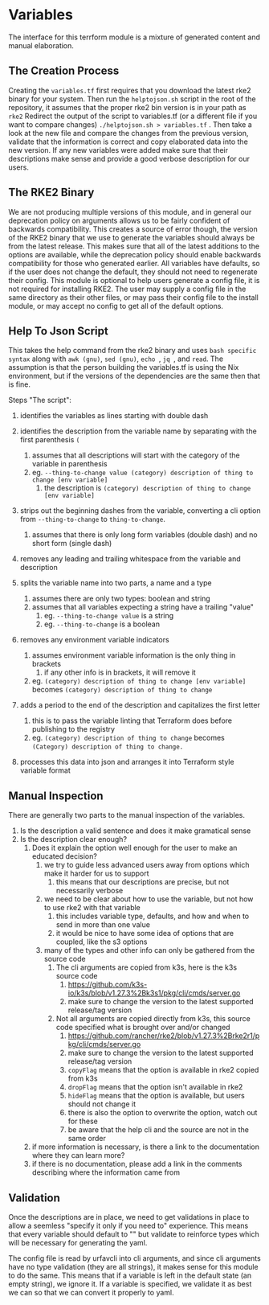 # Variables

The interface for this terrform module is a mixture of generated content and manual elaboration.

## The Creation Process

Creating the `variables.tf` first requires that you download the latest rke2 binary for your system.
Then run the `helptojson.sh` script in the root of the repository, it assumes that the proper rke2 bin version is in your path as `rke2`
Redirect the output of the script to variables.tf (or a different file if you want to compare changes) `./helptojson.sh > variables.tf` .
Then take a look at the new file and compare the changes from the previous version, validate that the information is correct and copy elaborated data into the new version.
If any new variables were added make sure that their descriptions make sense and provide a good verbose description for our users.

## The RKE2 Binary

We are not producing multiple versions of this module, and in general our deprecation policy on arguments allows us to be fairly confident of backwards compatibility.
This creates a source of error though, the version of the RKE2 binary that we use to generate the variables should always be from the latest release.
This makes sure that all of the latest additions to the options are available, while the deprecation policy should enable backwards compatibility for those who generated earlier.
All variables have defaults, so if the user does not change the default, they should not need to regenerate their config.
This module is optional to help users generate a config file, it is not required for installing RKE2.
The user may supply a config file in the same directory as their other files, or may pass their config file to the install module,
or may accept no config to get all of the default options.

## Help To Json Script

This takes the help command from the rke2 binary and uses `bash specific syntax` along with `awk (gnu)`, `sed (gnu)`, `echo `, `jq `, and `read`.
The assumption is that the person building the variables.tf is using the Nix environment, but if the versions of the dependencies are the same then that is fine.

Steps "The script":

1. identifies the variables as lines starting with double dash
2. identifies the description from the variable name by separating with the first parenthesis `(`

   1. assumes that all descriptions will start with the category of the variable in parenthesis
   2. eg. `--thing-to-change value (category) description of thing to change [env variable]`
      1. the description is `(category) description of thing to change [env variable]`
3. strips out the beginning dashes from the variable, converting a cli option from `--thing-to-change` to `thing-to-change`.

   1. assumes that there is only long form variables (double dash) and no short form (single dash)
4. removes any leading and trailing whitespace from the variable and description
5. splits the variable name into two parts, a name and a type

   1. assumes there are only two types: boolean and string
   2. assumes that all variables expecting a string have a trailing "value"
      1. eg. `--thing-to-change value` is a string
      2. eg. `--thing-to-change` is a boolean
6. removes any environment variable indicators

   1. assumes environment variable information is the only thing in brackets
      1. if any other info is in brackets, it will remove it
   2. eg. `(category) description of thing to change [env variable]` becomes `(category) description of thing to change`
7. adds a period to the end of the description and capitalizes the first letter

   1. this is to pass the variable linting that Terraform does before publishing to the registry
   2. eg. `(category) description of thing to change` becomes `(Category) description of thing to change.`
8. processes this data into json and arranges it into Terraform style variable format

## Manual Inspection

There are generally two parts to the manual inspection of the variables.

1. Is the description a valid sentence and does it make gramatical sense
2. Is the description clear enough?
   1. Does it explain the option well enough for the user to make an educated decision?
      1. we try to guide less advanced users away from options which make it harder for us to support
         1. this means that our descriptions are precise, but not necessarily verbose
      2. we need to be clear about how to use the variable, but not how to use rke2 with that variable
         1. this includes variable type, defaults, and how and when to send in more than one value
         2. it would be nice to have some idea of options that are coupled, like the s3 options
      3. many of the types and other info can only be gathered from the source code
         1. The cli arguments are copied from k3s, here is the k3s source code
            1. https://github.com/k3s-io/k3s/blob/v1.27.3%2Bk3s1/pkg/cli/cmds/server.go
            2. make sure to change the version to the latest supported release/tag version
         2. Not all arguments are copied directly from k3s, this source code specified what is brought over and/or changed
            1. https://github.com/rancher/rke2/blob/v1.27.3%2Brke2r1/pkg/cli/cmds/server.go
            2. make sure to change the version to the latest supported release/tag version
            3. `copyFlag` means that the option is available in rke2 copied from k3s
            4. `dropFlag` means that the option isn't available in rke2
            5. `hideFlag` means that the option is available, but users should not change it
            6. there is also the option to overwrite the option, watch out for these
            7. be aware that the help cli and the source are not in the same order
   2. if more information is necessary, is there a link to the documentation where they can learn more?
   3. if there is no documentation, please add a link in the comments describing where the information came from

## Validation

Once the descriptions are in place, we need to get validations in place to allow a seemless "specify it only if you need to" experience.
This means that every variable should default to "" but validate to reinforce types which will be necessary for generating the yaml.


The config file is read by urfavcli into cli arguments, and since cli arguments have no type validation (they are all strings), it makes sense for this module to do the same.
This means that if a variable is left in the default state (an empty string), we ignore it.
If a variable is specified, we validate it as best we can so that we can convert it properly to yaml.
